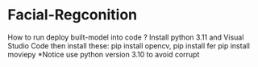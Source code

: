 # Facial-Regconition
How to run deploy built-model into code ?
Install python 3.11 and Visual Studio Code then install these: 
  pip install opencv, 
  pip install fer
  pip install moviepy
  *Notice use python version 3.10 to avoid corrupt
